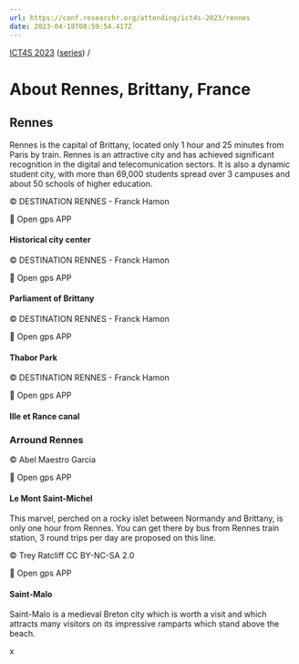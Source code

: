 ```yaml
---
url: https://conf.researchr.org/attending/ict4s-2023/rennes
date: 2023-04-18T08:59:54.417Z
---
```


[ICT4S 2023](https://conf.researchr.org/home/ict4s-2023) ([series](https://conf.researchr.org/series/ict4s)) /

About Rennes, Brittany, France
==============================

Rennes
------

Rennes is the capital of Brittany, located only 1 hour and 25 minutes from Paris by train. Rennes is an attractive city
and has achieved significant recognition in the digital and telecomunication sectors. It is also a dynamic student city,
with more than 69,000 students spread over 3 campuses and about 50 schools of higher education.

© DESTINATION RENNES - Franck Hamon

📍 Open gps APP

#### Historical city center

© DESTINATION RENNES - Franck Hamon

📍 Open gps APP

#### Parliament of Brittany

© DESTINATION RENNES - Franck Hamon

📍 Open gps APP

#### Thabor Park

© DESTINATION RENNES - Franck Hamon

📍 Open gps APP

#### Ille et Rance canal

### Arround Rennes

© Abel Maestro Garcia

📍 Open gps APP

#### Le Mont Saint-Michel

This marvel, perched on a rocky islet between Normandy and Brittany, is only one hour from Rennes. You can get there by
bus from Rennes train station, 3 round trips per day are proposed on this line.

© Trey Ratcliff CC BY-NC-SA 2.0

📍 Open gps APP

#### Saint-Malo

Saint-Malo is a medieval Breton city which is worth a visit and which attracts many visitors on its impressive ramparts
which stand above the beach.

x
